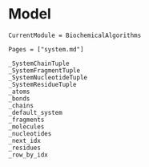 # Model
```@meta
CurrentModule = BiochemicalAlgorithms
```

```@index
Pages = ["system.md"]
```

```@docs
_SystemChainTuple
_SystemFragmentTuple
_SystemNucleotideTuple
_SystemResidueTuple
_atoms
_bonds
_chains
_default_system
_fragments
_molecules
_nucleotides
_next_idx
_residues
_row_by_idx
```
